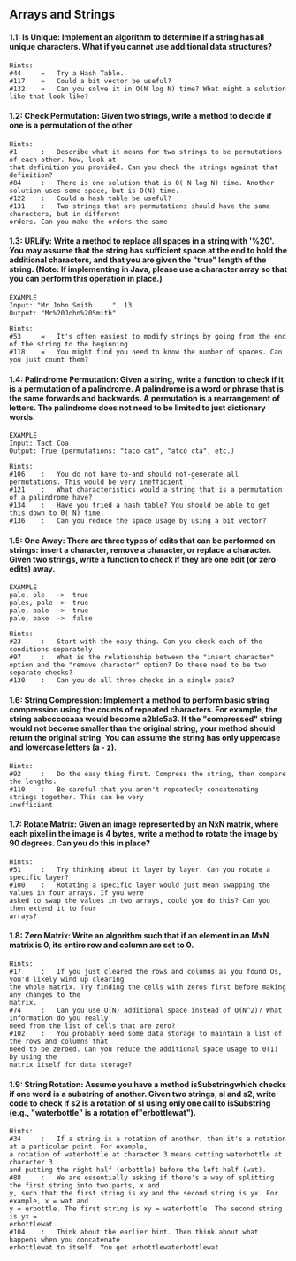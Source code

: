 ## Arrays and Strings

#### 1.1:    Is Unique: Implement an algorithm to determine if a string has all unique characters. What if you cannot use additional data structures?
```
Hints: 
#44     =   Try a Hash Table.
#117    =   Could a bit vector be useful?
#132    =   Can you solve it in O(N log N) time? What might a solution like that look like?
```

#### 1.2:    Check Permutation: Given two strings, write a method to decide if one is a permutation of the other
```
Hints: 
#1      :   Describe what it means for two strings to be permutations of each other. Now, look at
that definition you provided. Can you check the strings against that definition? 
#84     :   There is one solution that is 0( N log N) time. Another solution uses some space, but is O(N) time.
#122    :   Could a hash table be useful?
#131    :   Two strings that are permutations should have the same characters, but in different
orders. Can you make the orders the same
```

#### 1.3:    URLify: Write a method to replace all spaces in a string with '%20'. You may assume that the string has sufficient space at the end to hold the additional characters, and that you are given the "true" length of the string. (Note: If implementing in Java, please use a character array so that you can perform this operation in place.)
```
EXAMPLE
Input: "Mr John Smith     ", 13
Output: "Mr%20John%20Smith"

Hints:
#53     =   It's often easiest to modify strings by going from the end of the string to the beginning 
#118    =   You might find you need to know the number of spaces. Can you just count them?
```

#### 1.4:    Palindrome Permutation: Given a string, write a function to check if it is a permutation of a palindrome. A palindrome is a word or phrase that is the same forwards and backwards. A permutation is a rearrangement of letters. The palindrome does not need to be limited to just dictionary words.
```
EXAMPLE
Input: Tact Coa
Output: True (permutations: "taco cat", "atco cta", etc.)

Hints: 
#106    :   You do not have to-and should not-generate all permutations. This would be very inefficient
#121    :   What characteristics would a string that is a permutation of a palindrome have?
#134    :   Have you tried a hash table? You should be able to get this down to 0( N) time.
#136    :   Can you reduce the space usage by using a bit vector?
```

#### 1.5:    One Away: There are three types of edits that can be performed on strings: insert a character, remove a character, or replace a character. Given two strings, write a function to check if they are one edit (or zero edits) away.
```
EXAMPLE
pale, ple   ->  true
pales, pale ->  true
pale, bale  ->  true
pale, bake  ->  false

Hints:
#23     :   Start with the easy thing. Can you check each of the conditions separately
#97     :   What is the relationship between the "insert character" option and the "remove char­acter" option? Do these need to be two separate checks?
#130    :   Can you do all three checks in a single pass?
```

#### 1.6:    String Compression: Implement a method to perform basic string compression using the counts of repeated characters. For example, the string aabcccccaaa would become a2blc5a3. If the "compressed" string would not become smaller than the original string, your method should return the original string. You can assume the string has only uppercase and lowercase letters (a - z).
```
Hints:
#92     :   Do the easy thing first. Compress the string, then compare the lengths.
#110    :   Be careful that you aren't repeatedly concatenating strings together. This can be very
inefficient
```

#### 1.7:    Rotate Matrix: Given an image represented by an NxN matrix, where each pixel in the image is 4 bytes, write a method to rotate the image by 90 degrees. Can you do this in place?
```
Hints: 
#51     :   Try thinking about it layer by layer. Can you rotate a specific layer?
#100    :   Rotating a specific layer would just mean swapping the values in four arrays. If you were
asked to swap the values in two arrays, could you do this? Can you then extend it to four
arrays?
```

#### 1.8:    Zero Matrix: Write an algorithm such that if an element in an MxN matrix is 0, its entire row and column are set to 0.
```
Hints:
#17     :   If you just cleared the rows and columns as you found Os, you'd likely wind up clearing
the whole matrix. Try finding the cells with zeros first before making any changes to the
matrix.
#74     :   Can you use O(N) additional space instead of O(N^2)? What information do you really
need from the list of cells that are zero?
#102    :   You probably need some data storage to maintain a list of the rows and columns that
need to be zeroed. Can you reduce the additional space usage to 0(1) by using the
matrix itself for data storage?
```

#### 1.9:    String Rotation: Assume you have a method isSubstringwhich checks if one word is a substring of another. Given two strings, sl and s2, write code to check if s2 is a rotation of sl using only one call to isSubstring (e.g., "waterbottle" is a rotation of"erbottlewat").
```
Hints: 
#34     :   If a string is a rotation of another, then it's a rotation at a particular point. For example,
a rotation of waterbottle at character 3 means cutting waterbottle at character 3
and putting the right half (erbottle) before the left half (wat).
#88     :   We are essentially asking if there's a way of splitting the first string into two parts, x and
y, such that the first string is xy and the second string is yx. For example, x = wat and
y = erbottle. The first string is xy = waterbottle. The second string is yx =
erbottlewat.
#104    :   Think about the earlier hint. Then think about what happens when you concatenate
erbottlewat to itself. You get erbottlewaterbottlewat 
```
